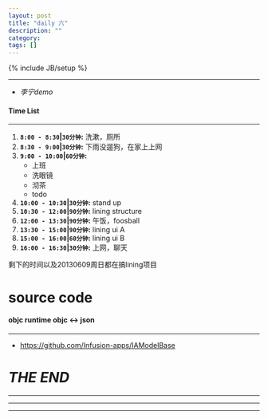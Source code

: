 ```yaml
---
layout: post
title: "daily 六"
description: ""
category: 
tags: []
---
```

{% include JB/setup %}
***
* *李宁demo*
#### Time List
***
1. **`8:00 - 8:30`|`30分钟`:** 洗漱，厕所
2. **`8:30 - 9:00`|`30分钟`:** 下雨没遛狗，在家上上网
3. **`9:00 - 10:00`|`60分钟`:**
	* 上班
	* 洗眼镜
	* 沏茶
	* todo
4. **`10:00 - 10:30`|`30分钟`:** stand up
5. **`10:30 - 12:00`|`90分钟`:** lining structure
6. **`12:00 - 13:30`|`90分钟`:** 午饭，foosball
7. **`13:30 - 15:00`|`90分钟`:** lining ui A
8. **`15:00 - 16:00`|`60分钟`:** lining ui B
9. **`16:00 - 16:30`|`30分钟`:** 上网，聊天

剩下的时间以及20130609周日都在搞lining项目

# source code
#### objc runtime objc <-> json
***
* https://github.com/Infusion-apps/IAModelBase

# *THE END*
***
***
***